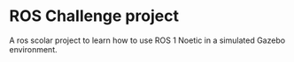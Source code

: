 # ROS Challenge project



A ros scolar project to learn how to use ROS 1 Noetic in a simulated Gazebo environment.

